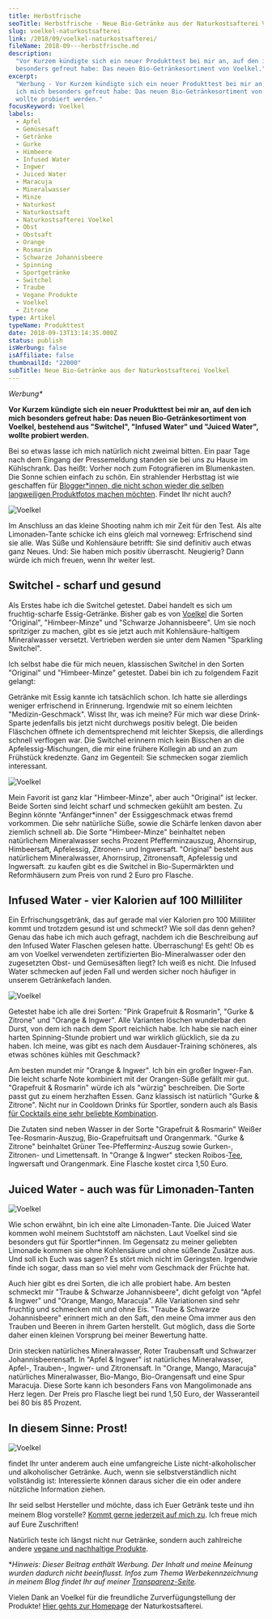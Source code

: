 ```yaml
---
title: Herbstfrische
seoTitle: Herbstfrische - Neue Bio-Getränke aus der Naturkostsafterei Voelkel
slug: voelkel-naturkostsafterei
link: /2018/09/voelkel-naturkostsafterei/
fileName: 2018-09---herbstfrische.md
description:
  "Vor Kurzem kündigte sich ein neuer Produkttest bei mir an, auf den ich mich
  besonders gefreut habe: Das neuen Bio-Getränkesortiment von Voelkel."
excerpt:
  "Werbung - Vor Kurzem kündigte sich ein neuer Produkttest bei mir an, auf den
  ich mich besonders gefreut habe: Das neuen Bio-Getränkesortiment von Voelkel
  wollte probiert werden."
focusKeyword: Voelkel
labels:
  - Apfel
  - Gemüsesaft
  - Getränke
  - Gurke
  - Himbeere
  - Infused Water
  - Ingwer
  - Juiced Water
  - Maracuja
  - Mineralwasser
  - Minze
  - Naturkost
  - Naturkostsaft
  - Naturkostsafterei Voelkel
  - Obst
  - Obstsaft
  - Orange
  - Rosmarin
  - Schwarze Johannisbeere
  - Spinning
  - Sportgetränke
  - Switchel
  - Traube
  - Vegane Produkte
  - Voelkel
  - Zitrone
type: Artikel
typeName: Produkttest
date: 2018-09-13T13:14:35.000Z
status: publish
isWerbung: false
isAffiliate: false
thumbnailId: "22000"
subTitle: Neue Bio-Getränke aus der Naturkostsafterei Voelkel
---
```


<em>Werbung\*</em>

<strong>Vor Kurzem kündigte sich ein neuer Produkttest bei mir an, auf den ich
mich besonders gefreut habe: Das neuen Bio-Getränkesortiment von Voelkel,
bestehend aus "Switchel", "Infused Water" und "Juiced Water", wollte probiert
werden.</strong>

Bei so etwas lasse ich mich natürlich nicht zweimal bitten. Ein paar Tage nach
dem Eingang der Pressemeldung standen sie bei uns zu Hause im Kühlschrank. Das
heißt: Vorher noch zum Fotografieren im Blumenkasten. Die Sonne schien einfach
zu schön. Ein strahlender Herbsttag ist wie geschaffen für
<a href="http://cardamonchai.com/2018/05/bloggen-und-ich/">Blogger\*innen, die
nicht schon wieder die selben langweiligen Produktfotos machen möchten</a>.
Findet Ihr nicht auch?

![Voelkel](http://cardamonchai.com/wp-content/uploads/2018/09/42844533840_b4183875ce_z-400x533.jpg)

Im Anschluss an das kleine Shooting nahm ich mir Zeit für den Test. Als alte
Limonaden-Tante schicke ich eins gleich mal vorneweg: Erfrischend sind sie alle.
Was Süße und Kohlensäure betrifft: Sie sind definitiv auch etwas ganz Neues.
Und: Sie haben mich positiv überrascht. Neugierig? Dann würde ich mich freuen,
wenn Ihr weiter lest.

## Switchel - scharf und gesund

Als Erstes habe ich die Switchel getestet. Dabei handelt es sich um
fruchtig-scharfe Essig-Getränke. Bisher gab es von
<a href="http://cardamonchai.com/2018/08/fuer-limo-von-voelkel-im-test/">Voelkel</a>
die Sorten "Original", "Himbeer-Minze" und "Schwarze Johannisbeere". Um sie noch
spritziger zu machen, gibt es sie jetzt auch mit Kohlensäure-haltigem
Mineralwasser versetzt. Vertrieben werden sie unter dem Namen "Sparkling
Switchel".

Ich selbst habe die für mich neuen, klassischen Switchel in den Sorten
"Original" und "Himbeer-Minze" getestet. Dabei bin ich zu folgendem Fazit
gelangt:

Getränke mit Essig kannte ich tatsächlich schon. Ich hatte sie allerdings
weniger erfrischend in Erinnerung. Irgendwie mit so einem leichten
"Medizin-Geschmack". Wisst Ihr, was ich meine? Für mich war diese Drink-Sparte
jedenfalls bis jetzt nicht durchwegs positiv belegt. Die beiden Fläschchen
öffnete ich dementsprechend mit leichter Skepsis, die allerdings schnell
verflogen war. Die Switchel erinnern mich kein Bisschen an die
Apfelessig-Mischungen, die mir eine frühere Kollegin ab und an zum Frühstück
kredenzte. Ganz im Gegenteil: Sie schmecken sogar ziemlich interessant.

![Voelkel](http://cardamonchai.com/wp-content/uploads/2018/09/44604719792_8dfc509fa6_z-400x300.jpg)

Mein Favorit ist ganz klar "Himbeer-Minze", aber auch "Original" ist lecker.
Beide Sorten sind leicht scharf und schmecken gekühlt am besten. Zu Beginn
könnte "Anfänger\*innen" der Essiggeschmack etwas fremd vorkommen. Die sehr
natürliche Süße, sowie die Schärfe lenken davon aber ziemlich schnell ab. Die
Sorte "Himbeer-Minze" beinhaltet neben natürlichem Mineralwasser sechs Prozent
Pfefferminzauszug, Ahornsirup, Himbeersaft, Apfelessig, Zitronen- und
Ingwersaft. "Original" besteht aus natürlichem Mineralwasser, Ahornsirup,
Zitronensaft, Apfelessig und Ingwersaft. zu kaufen gibt es die Switchel in
Bio-Supermärkten und Reformhäusern zum Preis von rund 2 Euro pro Flasche.

## Infused Water - vier Kalorien auf 100 Milliliter

Ein Erfrischungsgetränk, das auf gerade mal vier Kalorien pro 100 Milliliter
kommt und trotzdem gesund ist und schmeckt? Wie soll das denn gehen? Genau das
habe ich mich auch gefragt, nachdem ich die Beschreibung auf den Infused Water
Flaschen gelesen hatte. Überraschung! Es geht! Ob es am von Voelkel verwendeten
zertifizierten Bio-Mineralwasser oder den zugesetzten Obst- und Gemüsesäften
liegt? Ich weiß es nicht. Die Infused Water schmecken auf jeden Fall und werden
sicher noch häufiger in unserem Getränkefach landen.

![Voelkel](http://cardamonchai.com/wp-content/uploads/2018/09/43745365935_449f64cbf2_z-400x300.jpg)

Getestet habe ich alle drei Sorten: "Pink Grapefruit &amp; Rosmarin", "Gurke
&amp; Zitrone" und "Orange &amp; Ingwer". Alle Varianten löschen wunderbar den
Durst, von dem ich nach dem Sport reichlich habe. Ich habe sie nach einer harten
Spinning-Stunde probiert und war wirklich glücklich, sie da zu haben. Ich meine,
was gibt es nach dem Ausdauer-Training schöneres, als etwas schönes kühles mit
Geschmack?

Am besten mundet mir "Orange &amp; Ingwer". Ich bin ein großer Ingwer-Fan. Die
leicht scharfe Note kombiniert mit der Orangen-Süße gefällt mir gut. "Grapefruit
&amp; Rosmarin" würde ich als "würzig" beschreiben. Die Sorte passt gut zu einem
herzhaften Essen. Ganz klassisch ist natürlich "Gurke &amp; Zitrone". Nicht nur
in Cooldown Drinks für Sportler, sondern auch als Basis
<a href="http://cardamonchai.com/2017/10/mister-mandrill-interview/">für
Cocktails eine sehr beliebte Kombination</a>.

Die Zutaten sind neben Wasser in der Sorte "Grapefruit &amp; Rosmarin" Weißer
Tee-Rosmarin-Auszug, Bio-Grapefruitsaft und Orangenmark. "Gurke &amp; Zitrone"
beinhaltet Grüner Tee-Pfefferminz-Auszug sowie Gurken-, Zitronen- und
Limettensaft. In "Orange &amp; Ingwer" stecken
Roibos-<a href="https://cardamonchai.com/tag/tee/">Tee</a>, Ingwersaft und
Orangenmark. Eine Flasche kostet circa 1,50 Euro.

## Juiced Water - auch was für Limonaden-Tanten

![Voelkel](http://cardamonchai.com/wp-content/uploads/2018/09/44654665171_ac7c605639_z-400x300.jpg)

Wie schon erwähnt, bin ich eine alte Limonaden-Tante. Die Juiced Water kommen
wohl meinem Suchtstoff am nächsten. Laut Voelkel sind sie besonders gut für
Sportler\*innen. Im Gegensatz zu meiner geliebten Limonade kommen sie ohne
Kohlensäure und ohne süßende Zusätze aus. Und soll ich Euch was sagen? Es stört
mich nicht im Geringsten. Irgendwie finde ich sogar, dass man so viel mehr vom
Geschmack der Früchte hat.

Auch hier gibt es drei Sorten, die ich alle probiert habe. Am besten schmeckt
mir "Traube &amp; Schwarze Johannisbeere", dicht gefolgt von "Apfel &amp;
Ingwer" und "Orange, Mango, Maracuja". Alle Variationen sind sehr fruchtig und
schmecken mit und ohne Eis. "Traube &amp; Schwarze Johannisbeere" erinnert mich
an den Saft, den meine Oma immer aus den Trauben und Beeren in ihrem Garten
herstellt. Gut möglich, dass die Sorte daher einen kleinen Vorsprung bei meiner
Bewertung hatte.

Drin stecken natürliches Mineralwasser, Roter Traubensaft und Schwarzer
Johannisbeerensaft. In "Apfel &amp; Ingwer" ist natürliches Mineralwasser,
Apfel-, Trauben-, Ingwer- und Zitronensaft. In "Orange, Mango, Maracuja"
natürliches Mineralwasser, Bio-Mango, Bio-Orangensaft und eine Spur Maracuja.
Diese Sorte kann ich besonders Fans von Mangolimonade ans Herz legen. Der Preis
pro Flasche liegt bei rund 1,50 Euro, der Wasseranteil bei 80 bis 85 Prozent.

## In diesem Sinne: Prost!

![Voelkel](http://cardamonchai.com/wp-content/uploads/2018/09/43745359195_e518cfcd46_z-400x300.jpg)

findet Ihr unter anderem auch eine umfangreiche Liste nicht-alkoholischer und
alkoholischer Getränke. Auch, wenn sie selbstverständlich nicht vollständig ist:
Interessierte können daraus sicher die ein oder andere nützliche Information
ziehen.

Ihr seid selbst Hersteller und möchte, dass ich Euer Getränk teste und ihn
meinem Blog
vorstelle? <a style="line-height: 1.5em;" href="mailto:info@cardamonchai.com">Kommt
gerne jederzeit auf mich zu</a>. Ich freue mich auf Eure Zuschriften!

Natürlich teste ich längst nicht nur Getränke, sondern auch zahlreiche andere
<a href="https://cardamonchai.com/category/vegan-2/produkte/">vegane und
nachhaltige Produkte</a>.

\*<em>Hinweis: Dieser Beitrag enthält Werbung. Der Inhalt und meine Meinung
wurden dadurch nicht beeinflusst. Infos zum Thema Werbekennzeichnung in meinem
Blog findet Ihr auf meiner
<a href="https://cardamonchai.com/werbung/">Transparenz-Seite</a>.</em>

Vielen Dank an Voelkel für die freundliche Zurverfügungstellung der Produkte!
<a href="https://voelkeljuice.de/startseite.html" target="_blank" rel="noopener">Hier
gehts zur Homepage</a> der Naturkostsafterei.
